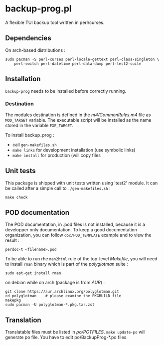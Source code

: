 # backup-prog.pl

A flexible TUI backup tool written in perl/curses.

## Dependencies

On arch-based distributions :

	sudo pacman -S perl-curses perl-locale-gettext perl-class-singleton \
		perl-switch perl-datetime perl-data-dump perl-test2-suite

## Installation

`backup-prog` needs to be installed before correctly running.

### Destination

The modules destination is defined in the *m4/CommonRules.m4* file
as `MOD_TARGET` variable. The executable script will be installed 
as the name stored in the variable `EXE_TARGET`.

To install backup_prog :
- call `gen-makefiles.sh`
- `make links` for development installation (use symbolic links)
- `make install` for production (will copy files

## Unit tests

This package is shipped with unit tests written using 'test2' module. It can 
be called after a simple call to `./gen-makefiles.sh` :

	make check

## POD documentation

The POD documentation, in .pod files is not installed, because it is
a developper only documentation. To keep a good documentation organization,
you can follow `doc/POD_TEMPLATE` example and to view the result :

	perdoc-t <filename>.pod

To be able to run rhe `man2html` rule of the top-level *Makefile*, you will
need to install `rman` binary which is part of the *polyglotman* suite :

	sudo apt-get install rman 

on debian while on arch (package is from *AUR*) :

	git clone https://aur.archlinux.org/polyglotman.git
	cd polyglotman    # please examine the PKGBUILD file
	makepkg
	sudo pacman -U polyglotman-*.pkg.tar.zst
	

## Translation

Translatable files must be listed in *po/POTFILES*.
`make update-po` will generate po file. You have to edit 
po/BackupProg-*.po files.
